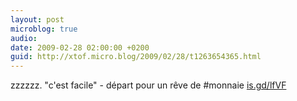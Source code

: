 ```yaml
---
layout: post
microblog: true
audio: 
date: 2009-02-28 02:00:00 +0200
guid: http://xtof.micro.blog/2009/02/28/t1263654365.html
---
```

zzzzzz.  "c'est facile" -  départ pour un rêve de #monnaie [is.gd/lfVF](http://is.gd/lfVF)
